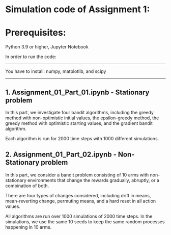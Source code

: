# Simulation code of Assignment 1:

# Prerequisites:

Python 3.9 or higher, Jupyter Notebook

In order to run the code:
***
You have to install: numpy, matplotlib, and scipy
***

## 1. Assignment_01_Part_01.ipynb - Stationary problem
   
In this part, we investigate four bandit algorithms, including the greedy method with non-optimistic initial values, the epsilon-greedy method, the greedy method with optimistic starting values, and the gradient bandit algorithm. 

Each algorithm is run for 2000 time steps with 1000 different simulations.

## 2. Assignment_01_Part_02.ipynb - Non-Stationary problem

In this part, we consider a bandit problem consisting of 10 arms with non-stationary environments that change the rewards gradually, abruptly, or a combination of both. 

There are four types of changes considered, including drift in means, mean-reverting change, permuting means, and a hard reset in all action values. 

All algorithms are run over 1000 simulations of 2000 time steps. In the simulations, we use the same 10 seeds to keep the same random processes happening in 10 arms. 
